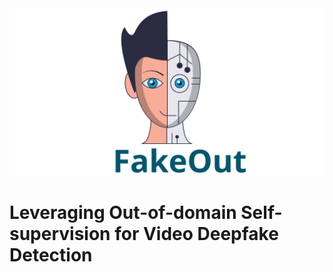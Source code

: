 <div align="center">
<img src="fakeout_logo.svg" alt="logo" width=600></img>
</div>


<!-- # FakeOut -->
# Leveraging Out-of-domain Self-supervision for Video Deepfake Detection
